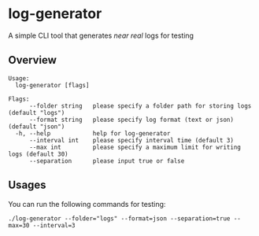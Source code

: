# log-generator
A simple CLI tool that generates *near real* logs for testing

## Overview

```
Usage:
  log-generator [flags]

Flags:
      --folder string   please specify a folder path for storing logs (default "logs")
      --format string   please specify log format (text or json) (default "json")
  -h, --help            help for log-generator
      --interval int    please specify interval time (default 3)
      --max int         please specify a maximum limit for writing logs (default 30)
      --separation      please input true or false
```

## Usages

You can run the following commands for testing:

```
./log-generator --folder="logs" --format=json --separation=true --max=30 --interval=3
```

